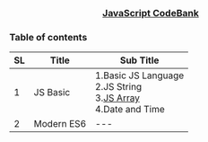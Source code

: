 
<!-- PROJECT LOGO -->
<br />
<p align="center">
    <h3 align="center"><a href="#">JavaScript CodeBank</a></h3>
</p>

<!-- TABLE OF CONTENTS -->
### Table of contents
|  SL | Title         | Sub Title |
|----------|---------------------|--------|
|1 | JS Basic  | 1.Basic JS Language <br>2.JS String <br>3.[JS Array](href="https://github.com/jir52bd/Javascript/blob/master/1.JS-Basic/arraySort.js) <br>4.Date and Time| 
|2 | Modern ES6 | --- |
<br>

